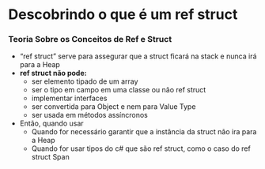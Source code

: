 # Descobrindo o que é um ref struct

### Teoria Sobre os Conceitos de Ref e Struct

- “ref struct” serve para assegurar que a struct ficará na stack e nunca irá para a Heap
- **ref struct não pode:**
    - ser elemento tipado de um array
    - ser o tipo em campo em uma classe ou não ref struct
    - implementar interfaces
    - ser convertida para Object e nem para Value Type
    - ser usada em métodos assíncronos
- Então, quando usar
    - Quando for necessário garantir que a instância da struct não ira para a Heap
    - Quando for usar tipos do c# que são ref struct, como o caso do ref struct Span